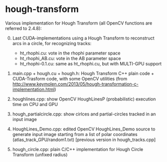 hough-transform
===============


Various implementation for Hough Transform (all OpenCV functions are referred to 2.4.8):

0) Last CUDA-implementations using a Hough Transform to reconstruct arcs in a circle, for recognizing tracks:
    - ht_rhophi.cu: vote in the rhophi parameter space
    - ht_rhophi_AB.cu: vote in the AB parameter space
    - ht_rhophi-0.1.cu: same as ht_rhophi.cu, but with MULTI-GPU support

1) main.cpp + hough.cu + hough.h: Hough Transform C++ plain code + CUDA-Trasform code, with some OpenCV utilities (from http://www.keymolen.com/2013/05/hough-transformation-c-implementation.html)

2) houghlines.cpp: show OpenCV HoughLinesP (probabilistic) execution time on CPU and GPU

3) hough_partialcircle.cpp: show cirlces and partial-circles tracked in an input image

4) HoughLines_Demo.cpp: edited OpenCV HoughLines_Demo source to generate input image starting from a list of polar coordinates (atlas_track_GPU/random1.txt) [previous version in hough_tracks.cpp]

5) hough_circle.cpp: plain C/C++ implementation for Hough Circle Transform (unfixed radius)

